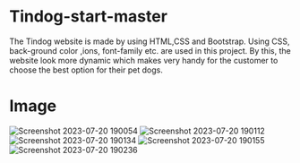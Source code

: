 # Tindog-start-master

The Tindog website is made by using HTML,CSS and Bootstrap. Using CSS, back-ground color ,ions, font-family etc. are used in this project.
By this, the website look more dynamic which makes very handy for the customer to choose the best option for their pet dogs. 

# Image

![Screenshot 2023-07-20 190054](https://github.com/pranavprakash090903/Tindog-start-master/assets/114914425/838f273d-591b-4d4a-a2e7-8ac406cb9370)
![Screenshot 2023-07-20 190112](https://github.com/pranavprakash090903/Tindog-start-master/assets/114914425/6ad9fb80-5d9a-40a5-94b2-18f6cc9e7b8e)
![Screenshot 2023-07-20 190134](https://github.com/pranavprakash090903/Tindog-start-master/assets/114914425/393e7d97-d896-47a5-821b-31bcf2b35c02)
![Screenshot 2023-07-20 190155](https://github.com/pranavprakash090903/Tindog-start-master/assets/114914425/de56844e-0a26-4632-b766-e798ddc11eb4)
![Screenshot 2023-07-20 190236](https://github.com/pranavprakash090903/Tindog-start-master/assets/114914425/265bb1fe-cdcb-4576-95bf-2e5838e16530)



